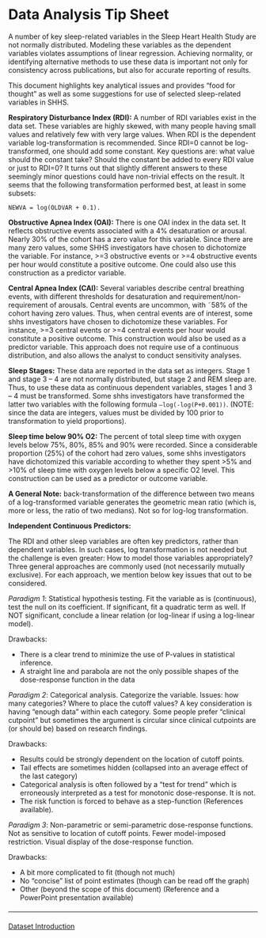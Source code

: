 # Data Analysis Tip Sheet

A number of key sleep-related variables in the Sleep Heart Health Study are not normally distributed.  Modeling these variables as the dependent variables violates assumptions of linear regression.  Achieving normality, or identifying alternative methods to use these data is important not only for consistency across publications, but also for accurate reporting of results.

This document highlights key analytical issues and provides “food for thought” as well as some suggestions for use of selected sleep-related variables in SHHS.

**Respiratory Disturbance Index (RDI):** A number of RDI variables exist in the data set. These variables are highly skewed, with many people having small values and relatively few with very large values.  When RDI is the dependent variable log-transformation is recommended.  Since RDI=0 cannot be log-transformed, one should add some constant.  Key questions are: what value should the constant take? Should the constant be added to every RDI value or just to RDI=0? It turns out that slightly different answers to these seemingly minor questions could have non-trivial effects on the result.  It seems that the following transformation performed best, at least in some subsets:

`NEWVA = log(OLDVAR + 0.1).`


**Obstructive Apnea Index (OAI):**  There is one OAI index in the data set. It reflects obstructive events associated with a 4% desaturation or arousal.  Nearly 30% of the cohort has a zero value for this variable.  Since there are many zero values, some SHHS investigators have chosen to dichotomize the variable. For instance, >=3 obstructive events or >=4 obstructive events per hour would constitute a positive outcome. One could also use this construction as a predictor variable.

**Central Apnea Index (CAI):**  Several variables describe central breathing events, with different thresholds for desaturation and requirement/non-requirement of arousals.  Central events are uncommon, with ˜58% of the cohort having zero values. Thus, when central events are of interest, some shhs investigators have chosen to dichotomize these variables. For instance, >=3 central events or >=4 central events per hour would constitute a positive outcome.  This construction would also be used as a predictor variable. This approach does not require use of a continuous distribution, and also allows the analyst to conduct sensitivity analyses.

**Sleep Stages:** These data are reported in the data set as integers. Stage 1 and stage 3 – 4 are not normally distributed, but stage 2 and REM sleep are. Thus, to use these data as continuous dependent variables, stages 1 and 3 – 4 must be transformed. Some shhs investigators have transformed the latter two variables with the following formula `–log(-log(P+0.001))`. (NOTE: since the data are integers, values must be divided by 100 prior to transformation to yield proportions).

**Sleep time below 90% O2:** The percent of total sleep time with oxygen levels below 75%, 80%, 85% and 90% were recorded. Since a considerable proportion (25%) of the cohort had zero values, some shhs investigators have dichotomized this variable according to whether they spent >5% and >10% of sleep time with oxygen levels below a specific O2 level. This construction can be used as a predictor or outcome variable.

**A General Note:**  back-transformation of the difference between two means of a log-transformed variable generates the geometric mean ratio (which is, more or less, the ratio of two medians). Not so for log-log transformation.

**Independent Continuous Predictors:**

The RDI and other sleep variables are often key predictors, rather than dependent variables. In such cases, log transformation is not needed but the challenge is even greater:  How to model those variables appropriately?  Three general approaches are commonly used (not necessarily mutually exclusive).  For each approach, we mention below key issues that out to be considered.

_Paradigm 1_:  Statistical hypothesis testing. Fit the variable as is (continuous), test the null on its coefficient. If significant, fit a quadratic term as well.  If NOT significant, conclude a linear relation (or log-linear if using a log-linear model).

Drawbacks:

- There is a clear trend to minimize the use of P-values in statistical inference.
- A straight line and parabola are not the only possible shapes of the dose-response function in the data

_Paradigm 2_:  Categorical analysis.  Categorize the variable.  Issues:  how many categories?  Where to place the cutoff values?  A key consideration is having “enough data” within each category.  Some people prefer “clinical cutpoint” but sometimes the argument is circular since clinical cutpoints are (or should be) based on research findings.

Drawbacks:

- Results could be strongly dependent on the location of cutoff points.
- Tail effects are sometimes hidden (collapsed into an average effect of the last category)
- Categorical analysis is often followed by a “test for trend” which is erroneously interpreted as a test for monotonic dose-response. It is not.
- The risk function is forced to behave as a step-function
(References available).

_Paradigm 3_:  Non-parametric or semi-parametric dose-response functions. Not as sensitive to location of cutoff points. Fewer model-imposed restriction. Visual display of the dose-response function.

Drawbacks:

- A bit more complicated to fit (though not much)
- No “concise” list of point estimates (though can be read off the graph)
- Other (beyond the scope of this document)
(Reference and a PowerPoint presentation available)

<hr class="soften" style="margin-top: 20px;margin-bottom: 20px;"/>

<div class="center">
<div class="btn-group">
  <a href=":pages_path:/3-dataset-introduction.md" class="btn btn-success">
    Dataset Introduction
    <span class="glyphicon glyphicon-chevron-right"></span>
  </a>
</div>
</div>

